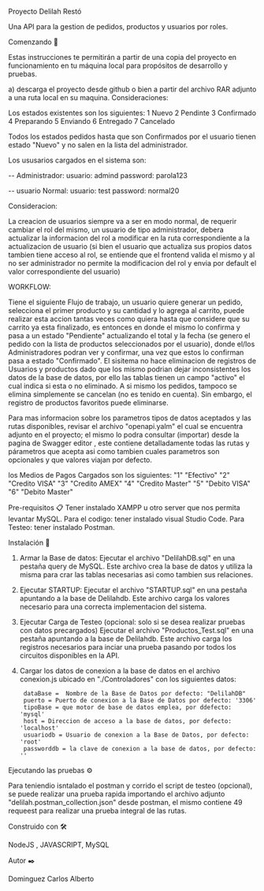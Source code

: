 Proyecto Delilah Restó

Una API para la gestion de pedidos, productos y usuarios por roles.



Comenzando 🚀

Estas instrucciones te permitirán a partir de una copia del proyecto en funcionamiento en tu máquina local para propósitos de desarrollo y pruebas.

a) descarga el proyecto desde github o bien a partir del archivo RAR adjunto a una ruta local en su maquina.
Consideraciones:

Los estados existentes son los siguientes:
1 Nuevo
2 Pendinte
3 Confirmado
4 Preparando
5 Enviando
6 Entregado
7 Cancelado

Todos los estados pedidos hasta que son Confirmados por el usuario tienen estado "Nuevo" y no salen en la lista del administrador.

Los ususarios cargados en el sistema son:

-- Administrador:
    usuario:  admind
    password: parola123

-- usuario Normal:
    usuario:  test
    password: normal20



Consideracion:

La creacion de usuarios siempre va a ser en modo normal, de requerir cambiar el rol del mismo, un usuario de tipo administrador, debera actualizar la informacion del rol a modificar en la ruta correspondiente a la actualizacion de usuario (si bien el usuario que actualiza sus propios datos tambien tiene acceso al rol, se entiende que el frontend valida el mismo y al no ser administrador no permite la modificacion del rol y envia por default el valor correspondiente del usuario)


WORKFLOW:

Tiene el siguiente Flujo de trabajo, un usuario quiere generar un pedido, selecciona el primer producto y su cantidad y lo agrega al carrito, puede realizar esta accion tantas veces como quiera hasta que considere que su carrito ya esta finalizado, es entonces en donde el mismo lo confirma y pasa a un estado "Pendiente" actualizando el total y la fecha  (se genero el pedido con la lista de productos seleccionados por el usuario), donde el/los Administradores podran ver y confirmar, una vez que estos lo confirman pasa a estado "Confirmado".
El sisitema no hace eliminacion de registros de Usuarios y productos dado que los mismo podrian dejar inconsistentes los datos de la base de datos, por ello las tablas tienen un campo "activo" el cual indica si esta o no eliminado. A si mismo los pedidos, tampoco se elimina simplemente se cancelan (no es tenido en cuenta).
Sin embargo, el registro de productos favoritos puede eliminarse.



Para mas informacion sobre los parametros tipos de datos aceptados y las rutas disponibles, revisar el archivo "openapi.yalm" el cual se encuentra adjunto en el proyecto; el mismo lo podra consultar (importar) desde la pagina de Swagger editor , este contiene detalladamente todas las rutas y párametros que acepta asi como tambien cuales parametros son opcionales y que valores viajan por defecto.


los Medios de Pagos Cargados son los siguientes:
"1"	"Efectivo"
"2"	"Credito VISA"
"3"	"Credito AMEX"
"4"	"Credito Master"
"5"	"Debito VISA"
"6"	"Debito Master"





Pre-requisitos 📋
Tener instalado XAMPP u otro server que nos permita levantar MySQL.
Para el codigo:
    tener instalado visual Studio Code.
Para Testeo:
    tener instalado Postman.



Instalación 🔧

1) Armar la Base de datos:
    Ejecutar el archivo "DelilahDB.sql" en una pestaña query de MySQL. Este archivo crea la base de datos y utiliza la misma para crar las tablas necesarias asi como tambien sus relaciones.
2) Ejecutar STARTUP:
    Ejecutar el archivo "STARTUP.sql" en una pestaña apuntando a la base de Delilahdb. Este archivo carga los valores necesario para una correcta implementacion del sistema.
3) Ejecutar Carga de Testeo (opcional: solo si se desea realizar pruebas con datos precargados)
    Ejecutar el archivo "Productos_Test.sql" en una pestaña apuntando a la base de Delilahdb. Este archivo carga los registros necesarios para inciar una prueba pasando por todos los circuitos disponibles en la API.
4) Cargar los datos de conexion a la base de datos en el archivo conexion.js ubicado en "./Controladores" con los siguientes datos:

        dataBase =  Nombre de la Base de Datos por defecto: "DelilahDB"
        puerto = Puerto de conexion a la Base de Datos por defecto: '3306'
        tipoBase = que motor de base de datos emplea, por ddefecto: 'mysql'
        host = Direccion de acceso a la base de datos, por defecto: 'localhost'
        usuariodb = Usuario de conexion a la Base de Datos, por defecto:  'root'
        passworddb = la clave de conexion a la base de datos, por defecto: ''



Ejecutando las pruebas ⚙️

Para teniendio isntalado el postman y corrido el script de testeo (opcional), se puede realizar una prueba rapida importando el archivo adjunto "delilah.postman_collection.json" desde postman, el mismo contiene 49 requeest para realizar una prueba integral de las rutas.



Construido con 🛠️

NodeJS , JAVASCRIPT, MySQL




Autor ✒️

Dominguez Carlos Alberto
